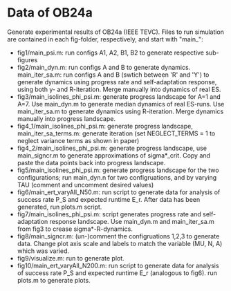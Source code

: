 # Data of OB24a
Generate experimental results of OB24a (IEEE TEVC). 
Files to run simulation are contained in each fig-folder, respectively, and start with "main_":
* fig1/main_psi.m: run configs A1, A2, B1, B2 to generate respective sub-figures
* fig2/main_dyn.m: run configs A and B to generate dynamics. main_iter_sa.m: run configs A and B (swtich between 'R' and 'Y') to generate dynamics using progress rate and self-adaptation response, using both y- and R-iteration. Merge manually into dynamics of real ES.
* fig3/main_isolines_phi_psi.m: generate progress landscape for A=1 and A=7. Use main_dyn.m to generate median dynamics of real ES-runs. Use main_iter_sa.m to generate dynamics using R-iteration. Merge dynamics manually into progress landscape.
* fig4_1/main_isolines_phi_psi.m: generate progress landscape, main_iter_sa_terms.m: generate iteration (set NEGLECT_TERMS = 1 to neglect variance terms as shown in paper)
* fig4_2/main_isolines_phi_psi.m: generate progress landscape, use main_signcr.m to generate approximations of sigma*_crit. Copy and paste the data points back into progress landscape.
* fig5/main_isolines_phi_psi.m: generate progress landscape for the two configurations; run main_dyn.n for two configruations, and by varying TAU (comment and uncomment desired values)
* fig6/main_ert_varyAll_N50.m: run script to generate data for analysis of success rate P_S and expected runtime E_r. After data has been generated, run plots.m script.
* fig7/main_isolines_phi_psi.m: script generates progress rate and self-adaptation response landscape. Use main_dyn.m and main_iter_sa.m from fig3 to crease sigma*-R-dynamics.
* fig8/main_signcr.m: (un-)comment the configruations 1,2,3 to generate data. Change plot axis scale and labels to match the variable (MU, N, A) which was varied.
* fig9/visualize.m: run to generate plot.
* fig10/main_ert_varyAll_N200.m: run script to generate data for analysis of success rate P_S and expected runtime E_r (analogous to fig6). run plots.m to generate plots.
